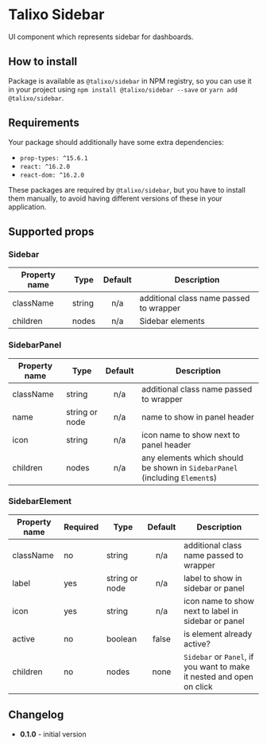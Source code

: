 # Talixo Sidebar

UI component which represents sidebar for dashboards.

## How to install

Package is available as `@talixo/sidebar` in NPM registry, so you can use it in your project
using `npm install @talixo/sidebar --save` or `yarn add @talixo/sidebar`.

## Requirements

Your package should additionally have some extra dependencies:

- `prop-types: ^15.6.1`
- `react: ^16.2.0`
- `react-dom: ^16.2.0`

These packages are required by `@talixo/sidebar`, but you have to install them manually,
to avoid having different versions of these in your application.

## Supported props

### Sidebar

Property name | Type      | Default | Description                    
--------------|-----------|:-------:|--------------------------------
className     | string    | n/a     | additional class name passed to wrapper
children      | nodes     | n/a     | Sidebar elements

### SidebarPanel

Property name | Type           | Default | Description
--------------|----------------|:-------:|--------------------------------
className     | string         | n/a     | additional class name passed to wrapper
name          | string or node | n/a     | name to show in panel header
icon          | string         | n/a     | icon name to show next to panel header
children      | nodes          | n/a     | any elements which should be shown in `SidebarPanel` (including `Element`s)

### SidebarElement

Property name | Required | Type           | Default | Description
--------------|----------|----------------|:-------:|--------------------------------
className     | no       | string         | n/a     | additional class name passed to wrapper
label         | yes      | string or node | n/a     | label to show in sidebar or panel
icon          | yes      | string         | n/a     | icon name to show next to label in sidebar or panel
active        | no       | boolean        | false   | is element already active?
children      | no       | nodes          | none    | `Sidebar` or `Panel`, if you want to make it nested and open on click


## Changelog

- **0.1.0** - initial version
